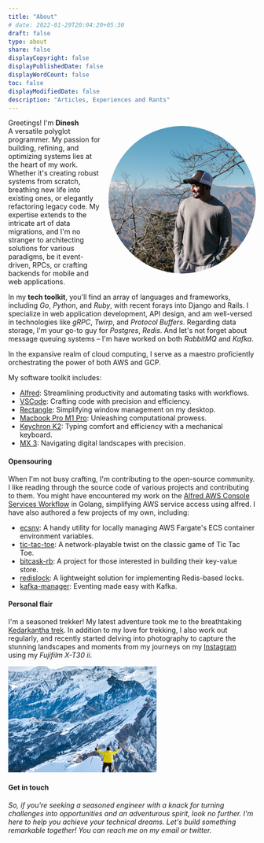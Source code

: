 ```yaml
---
title: "About"
# date: 2022-01-29T20:04:20+05:30
draft: false
type: about
share: false
displayCopyright: false
displayPublishedDate: false
displayWordCount: false
toc: false
displayModifiedDate: false
description: "Articles, Experiences and Rants"
---
```


<img src="featured.JPG" style="margin: 15px 0px 0px 15px; float: right; border-radius: 50%;" width="300" height="300" alt="dp"/>

Greetings! I'm **Dinesh**
<br>
A versatile polyglot programmer. My passion for building, refining, and optimizing systems lies at the heart of my work. Whether it's creating robust systems from scratch, breathing new life into existing ones, or elegantly refactoring legacy code. My expertise extends to the intricate art of data migrations, and I'm no stranger to architecting solutions for various paradigms, be it event-driven, RPCs, or crafting backends for mobile and web applications.

In my **tech toolkit**, you'll find an array of languages and frameworks, including *Go*, *Python*, and *Ruby*, with recent forays into Django and Rails. I specialize in web application development, API design, and am well-versed in technologies like *gRPC*, *Twirp*, and *Protocol Buffers*. Regarding data storage, I'm your go-to guy for *Postgres*, *Redis*. And let's not forget about message queuing systems – I'm have worked on both *RabbitMQ* and *Kafka*.

In the expansive realm of cloud computing, I serve as a maestro proficiently orchestrating the power of both AWS and GCP.

My software toolkit includes:

- [Alfred](https://www.alfredapp.com/): Streamlining productivity and automating tasks with workflows.
- [VSCode](https://code.visualstudio.com/): Crafting code with precision and efficiency.
- [Rectangle](https://rectangleapp.com/): Simplifying window management on my desktop.
- [Macbook Pro M1 Pro](https://www.apple.com/ae/shop/buy-mac/macbook-pro): Unleashing computational prowess.
- [Keychron K2](https://www.keychron.com/products/keychron-k2-wireless-mechanical-keyboard): Typing comfort and efficiency with a mechanical keyboard.
- [MX 3](https://www.logitech.com/en-us/products/mice/mx-master-3s.html): Navigating digital landscapes with precision.

#### Opensouring

When I'm not busy crafting, I'm contributing to the open-source community. I like reading through the source code of various projects and contributing to them. You might have encountered my work on the [Alfred AWS Console Services Workflow](https://github.com/rkoval/alfred-aws-console-services-workflow) in Golang, simplifying AWS service access using alfred. I have also authored a few projects of my own, including:

- [ecsnv](https://github.com/dineshgowda24/ecsnv): A handy utility for locally managing AWS Fargate's ECS container environment variables.
- [tic-tac-toe](https://github.com/dineshgowda24/tic-tac-toe): A network-playable twist on the classic game of Tic Tac Toe.
- [bitcask-rb](https://github.com/dineshgowda24/bitcask-rb): A project for those interested in building their key-value store.
- [redislock](https://github.com/dineshgowda24/redislock): A lightweight solution for implementing Redis-based locks.
- [kafka-manager](https://github.com/dineshgowda24/kafka_manager): Eventing made easy with Kafka.

#### Personal flair

I'm a seasoned trekker! My latest adventure took me to the breathtaking [Kedarkantha trek](https://en.wikipedia.org/wiki/Kedarkantha).
In addition to my love for trekking, I also work out regularly, and recently started delving into photography to capture the stunning landscapes and moments from my journeys on my [Instagram](https://www.instagram.com/_weekend.traveller/) using my *Fujifilm X-T30 ii*.

<img src="DSCF1161.JPG" width="60%" height="60%" alt="dp"/>

#### Get in touch

*So, if you're seeking a seasoned engineer with a knack for turning challenges into opportunities and an adventurous spirit, look no further. I'm here to help you achieve your technical dreams. Let's build something remarkable together! You can reach me on my email or twitter.*
